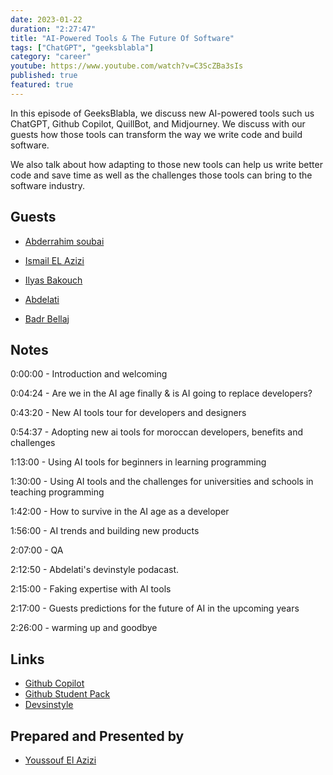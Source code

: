 ```yaml
---
date: 2023-01-22
duration: "2:27:47"
title: "AI-Powered Tools & The Future Of Software"
tags: ["ChatGPT", "geeksblabla"]
category: "career"
youtube: https://www.youtube.com/watch?v=C3ScZBa3sIs
published: true
featured: true
---
```


In this episode of GeeksBlabla, we discuss new AI-powered tools such us ChatGPT, Github Copilot, QuillBot, and Midjourney. We discuss with our guests how those tools can transform the way we write code and build software.

We also talk about how adapting to those new tools can help us write better code and save time as well as the challenges those tools can bring to the software industry.

## Guests

- [Abderrahim soubai](https://twitter.com/soub4i)

- [Ismail EL Azizi](https://www.linkedin.com/in/ismail-el-azizi/)

- [Ilyas Bakouch](https://www.linkedin.com/in/ilyasbakouch/)

- [Abdelati ](https://twitter.com/kaizendae)

- [Badr Bellaj](https://www.linkedin.com/in/bellajbadr/)

## Notes

0:00:00 - Introduction and welcoming

0:04:24 - Are we in the AI age finally & is AI going to replace developers?

0:43:20 - New AI tools tour for developers and designers

0:54:37 - Adopting new ai tools for moroccan developers, benefits and challenges

1:13:00 - Using AI tools for beginners in learning programming

1:30:00 - Using AI tools and the challenges for universities and schools in teaching programming

1:42:00 - How to survive in the AI age as a developer

1:56:00 - AI trends and building new products

2:07:00 - QA

2:12:50 - Abdelati's devinstyle podacast.

2:15:00 - Faking expertise with AI tools

2:17:00 - Guests predictions for the future of AI in the upcoming years

2:26:00 - warming up and goodbye

## Links

- [Github Copilot](https://github.com/features/copilot)
- [Github Student Pack](https://education.github.com/pack)
- [Devsinstyle](https://anchor.fm/devsinstyle)

## Prepared and Presented by

- [Youssouf El Azizi](https://elazizi.com)

